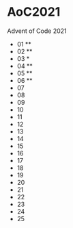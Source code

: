 # AoC2021
Advent of Code 2021

- 01 **
- 02 **
- 03 *
- 04 **
- 05 **
- 06 **
- 07
- 08
- 09
- 10
- 11
- 12
- 13
- 14
- 15
- 16
- 17
- 18
- 19
- 20
- 21
- 22
- 23
- 24
- 25
